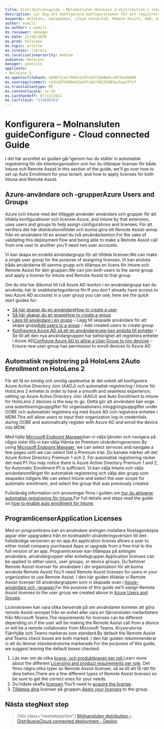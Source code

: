 ```yaml
---
title: Distributionsguide – Molnansluten HoloLens 2-distribution i stor skala med Remote Assist – Konfigurera
description: Lär dig att konfigurera konfigurationer för att registrera HoloLens över ett molnanslutet nätverk i stor skala med Remote Assist.
keywords: HoloLens, management, cloud connected, Remote Assist, AAD, Azure AD, MDM, Mobile Enhetshantering
author: evmill
ms.author: v-evmill
ms.reviewer: aboeger
ms.date: 12/04/2020
ms.prod: hololens
ms.topic: article
ms.sitesec: library
ms.localizationpriority: medium
audience: HoloLens
manager: yannisle
appliesto:
- HoloLens 2
ms.openlocfilehash: eb96f1cdc799551297c0373268e8cc8f35c6bd06
ms.sourcegitcommit: c43cd2f450b643ad4fc8e749235d03ec5aa3ffcf
ms.translationtype: MT
ms.contentlocale: sv-SE
ms.lasthandoff: 07/12/2021
ms.locfileid: "113635151"
---
```

# <a name="configure---cloud-connected-guide"></a><span data-ttu-id="85c48-104">Konfigurera – Molnansluten guide</span><span class="sxs-lookup"><span data-stu-id="85c48-104">Configure - Cloud connected Guide</span></span>

<span data-ttu-id="85c48-105">I det här avsnittet av guiden går&#39;igenom hur du ställer in automatisk registrering för din klientorganisation och hur du tillämpar licenser för både Intune och Remote Assist.</span><span class="sxs-lookup"><span data-stu-id="85c48-105">In this section of the guide, we&#39;ll go over how to set up Auto Enrollment for your tenant, and how to apply licenses for both Intune and Remote Assist.</span></span>

## <a name="azure-users-and-groups"></a><span data-ttu-id="85c48-106">Azure-användare och -grupper</span><span class="sxs-lookup"><span data-stu-id="85c48-106">Azure Users and Groups</span></span>

<span data-ttu-id="85c48-107">Azure och Intune med det tillägget använder användare och grupper för att tilldela konfigurationer och licenser.</span><span class="sxs-lookup"><span data-stu-id="85c48-107">Azure, and Intune by that extension, uses users and groups to help assign configurations and licenses.</span></span> <span data-ttu-id="85c48-108">För att verifiera det här distributionsflödet och kunna göra ett Remote Assist-anrop från en användare till en annan&#39;du två användarkonton.</span><span class="sxs-lookup"><span data-stu-id="85c48-108">For the sake of validating this deployment flow and being able to make a Remote Assist call from one user to another you&#39;ll need two user accounts.</span></span>

<span data-ttu-id="85c48-109">Vi kan skapa en enskild användargrupp för att tilldela licenser.</span><span class="sxs-lookup"><span data-stu-id="85c48-109">We can make a single user group for the purpose of assigning licenses.</span></span> <span data-ttu-id="85c48-110">Vi kan ansluta båda användarna till samma grupp och tillämpa en licens för Intune och Remote Assist för den gruppen.</span><span class="sxs-lookup"><span data-stu-id="85c48-110">We can join both users to the same group and apply a license for Intune and Remote Assist to that group.</span></span>

<span data-ttu-id="85c48-111">Om du inte&#39;har åtkomst till två Azure AD-konton i en användargrupp kan du använda; här är snabbstartsguiderna för:</span><span class="sxs-lookup"><span data-stu-id="85c48-111">If you don&#39;t already have access to two Azure AD accounts in a user group you can use; here are the quick start guides for:</span></span>

- [<span data-ttu-id="85c48-112">Så här skapar du en användare</span><span class="sxs-lookup"><span data-stu-id="85c48-112">How to create a user</span></span>](/mem/intune/fundamentals/quickstart-create-user)
- [<span data-ttu-id="85c48-113">Så här skapar du en grupp</span><span class="sxs-lookup"><span data-stu-id="85c48-113">How to create a group</span></span>](/mem/intune/fundamentals/quickstart-create-group)
- <span data-ttu-id="85c48-114">[Lägg till användare i en grupp](/azure/active-directory/fundamentals/active-directory-groups-members-azure-portal) – Lägg till skapade användare för att skapa grupp</span><span class="sxs-lookup"><span data-stu-id="85c48-114">[Add users to a group](/azure/active-directory/fundamentals/active-directory-groups-members-azure-portal) – Add created users to create group</span></span>
- <span data-ttu-id="85c48-115">[Konfigurera Azure AD så att en användargrupp kan ansluta till enheter](/azure/active-directory/devices/azureadjoin-plan#configure-your-device-settings) – Se till att den nya användargruppen har behörighet att registrera enheter i Azure AD</span><span class="sxs-lookup"><span data-stu-id="85c48-115">[Configure Azure AD to allow a User Group to join devices](/azure/active-directory/devices/azureadjoin-plan#configure-your-device-settings) – Ensure new user group has permission to enroll devices to Azure AD</span></span>

## <a name="auto-enrollment-on-hololens-2"></a><span data-ttu-id="85c48-116">Automatisk registrering på HoloLens 2</span><span class="sxs-lookup"><span data-stu-id="85c48-116">Auto Enrollment on HoloLens 2</span></span>

<span data-ttu-id="85c48-117">För att få en smidig och smidig upplevelse är det enkelt att konfigurera Azure Active Directory Join (AADJ) och automatisk registrering i Intune för HoloLens 2 enheter.</span><span class="sxs-lookup"><span data-stu-id="85c48-117">In order to have a smooth and seamless experience, setting up Azure Active Directory Join (AADJ) and Auto Enrollment to Intune for HoloLens 2 devices is the way to go.</span></span> <span data-ttu-id="85c48-118">Detta gör att användare kan ange sina autentiseringsuppgifter för organisationens inloggningsuppgifter under OOBE och automatiskt registrera sig med Azure AD och registrera enheten i MDM.</span><span class="sxs-lookup"><span data-stu-id="85c48-118">This will allow users to input their organization log-in credentials during OOBE and automatically register with Azure AD and enroll the device into MDM.</span></span>

<span data-ttu-id="85c48-119">Med hjälp [Microsoft Endpoint Manager](https://endpoint.microsoft.com/#home)kan vi välja tjänster och navigera på några sidor tills vi kan välja Hämta en Premium utvärderingsversion.</span><span class="sxs-lookup"><span data-stu-id="85c48-119">By using [Microsoft Endpoint Manager](https://endpoint.microsoft.com/#home), we can select services and navigate a few pages until we can select Get a Premium trial.</span></span> <span data-ttu-id="85c48-120">Du kanske märker att det Azure Active Directory Premium 1 och 2. För automatisk registrering räcker det med P1.</span><span class="sxs-lookup"><span data-stu-id="85c48-120">You may notice there is Azure Active Directory Premium 1 and 2, for Automatic Enrollment P1 is sufficient.</span></span> <span data-ttu-id="85c48-121">Vi kan välja Intune och välja användaromfånget för automatisk registrering och välja den grupp som skapades tidigare.</span><span class="sxs-lookup"><span data-stu-id="85c48-121">We can select Intune and select the user scope for automatic enrollment, and select the group that was previously created.</span></span>

<span data-ttu-id="85c48-122">Fullständig information och anvisningar finns i guiden om [hur du aktiverar automatisk registrering för Intune.](/mem/intune/enrollment/quickstart-setup-auto-enrollment)</span><span class="sxs-lookup"><span data-stu-id="85c48-122">For full details and steps read the guide on [how to enable auto enrollment for Intune](/mem/intune/enrollment/quickstart-setup-auto-enrollment).</span></span>

## <a name="application-licenses"></a><span data-ttu-id="85c48-123">Programlicenser</span><span class="sxs-lookup"><span data-stu-id="85c48-123">Application Licenses</span></span>

<span data-ttu-id="85c48-124">Med en programlicens kan en användare antingen installera företagsinköpta appar eller uppgradera från en kostnadsfri utvärderingsversion till den fullständiga versionen av en app.</span><span class="sxs-lookup"><span data-stu-id="85c48-124">An application license allows a user to either install company purchased Apps or upgrade from a free trial to the full version of an app.</span></span> <span data-ttu-id="85c48-125">Programlicenser kan tillämpas på antingen användare, användargrupper eller enhetsgrupper.</span><span class="sxs-lookup"><span data-stu-id="85c48-125">Application licenses can be applied to either users, user groups, or device groups.</span></span> <span data-ttu-id="85c48-126">Du&#39;behöver Remote Assist-licenser för användare i din organisation för att kunna använda Remote Assist.</span><span class="sxs-lookup"><span data-stu-id="85c48-126">You&#39;ll need Remote Assist licenses for users in your organization to use Remote Assist.</span></span> <span data-ttu-id="85c48-127">I den här guiden tilldelar vi Remote Assist-licenser till användargruppen som vi skapade ovan i [Azure-användare och -grupper.](hololens2-cloud-connected-configure.md#azure-users-and-groups)</span><span class="sxs-lookup"><span data-stu-id="85c48-127">For the purpose of this guide we'll assign Remote Assist licenses to the user group we created above in [Azure Users and Groups](hololens2-cloud-connected-configure.md#azure-users-and-groups).</span></span>

<span data-ttu-id="85c48-128">Licenskraven kan vara olika beroende på om användaren kommer att göra remote Assist-anropet från en enhet eller vara en fjärransluten medarbetare från Microsoft Teams.</span><span class="sxs-lookup"><span data-stu-id="85c48-128">The requirements for licenses can be different depending on if the user will be making the Remote Assist call from a device or will be a remote collaborator from Microsoft Teams.</span></span> <span data-ttu-id="85c48-129">Kryssrutorna Fjärrhjälp och Teams markeras som standard.</span><span class="sxs-lookup"><span data-stu-id="85c48-129">By default the Remote Assist and Teams check boxes are both marked.</span></span> <span data-ttu-id="85c48-130">I den här guiden rekommenderar vi att du lämnar standardrutorna markerade.</span><span class="sxs-lookup"><span data-stu-id="85c48-130">For the purposes of this guide, we suggest leaving the default boxes checked.</span></span>

1. <span data-ttu-id="85c48-131">Läs mer om de olika [licens- och produktkraven per roll.](/dynamics365/mixed-reality/remote-assist/requirements#licensing-and-product-requirements-per-role)</span><span class="sxs-lookup"><span data-stu-id="85c48-131">Learn more about the different [Licensing and product requirements per role](/dynamics365/mixed-reality/remote-assist/requirements#licensing-and-product-requirements-per-role).</span></span> <span data-ttu-id="85c48-132">Det finns några olika typer av Remote Assist-licenser, så se till att få rätt för dina behov.</span><span class="sxs-lookup"><span data-stu-id="85c48-132">There are a few different types of Remote Assist licenses so be sure to get the correct ones for your needs.</span></span>
2. <span data-ttu-id="85c48-133">Du&#39;måste skaffa [licensen](/dynamics365/mixed-reality/remote-assist/buy-remote-assist).</span><span class="sxs-lookup"><span data-stu-id="85c48-133">You&#39;ll need to [acquire the license](/dynamics365/mixed-reality/remote-assist/buy-remote-assist).</span></span>
3. <span data-ttu-id="85c48-134">[Tillämpa dina](/dynamics365/mixed-reality/remote-assist/deploy-remote-assist) licenser på gruppen.</span><span class="sxs-lookup"><span data-stu-id="85c48-134">[Apply your licenses](/dynamics365/mixed-reality/remote-assist/deploy-remote-assist) to the group.</span></span>

## <a name="next-step"></a><span data-ttu-id="85c48-135">Nästa steg</span><span class="sxs-lookup"><span data-stu-id="85c48-135">Next step</span></span>

> [!div class="nextstepaction"]
> [<span data-ttu-id="85c48-136">Molnansluten distribution – Distribuera</span><span class="sxs-lookup"><span data-stu-id="85c48-136">Cloud connected deployment - Deploy</span></span>](hololens2-cloud-connected-deploy.md)